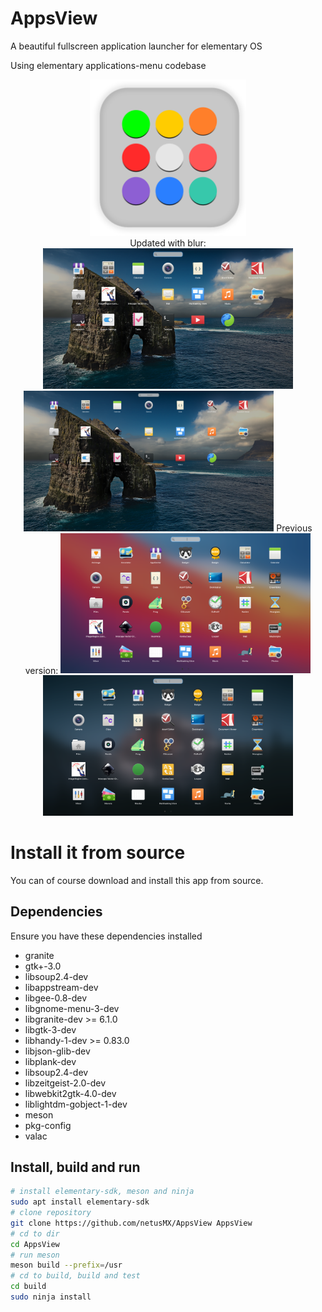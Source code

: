 # AppsView
A beautiful fullscreen application launcher for elementary OS

Using elementary applications-menu codebase

<p align="center">
<img width="250" src="data/icons/com.github.netusMX.AppsView.svg" alt="Logo">
<br>
Updated with blur:
<img width="400" src="screenshots/small.png" alt="Laptop">
<img width="400" src="screenshots/big.png" alt="Desktop">
Previous version:
<img width="400" src="screenshots/1.png" alt="Geat View">
<img width="400" src="screenshots/2.png" alt="Blur">
</p>

# Install it from source

You can of course download and install this app from source.

## Dependencies

Ensure you have these dependencies installed

* granite
* gtk+-3.0
* libsoup2.4-dev
* libappstream-dev
* libgee-0.8-dev
* libgnome-menu-3-dev
* libgranite-dev >= 6.1.0
* libgtk-3-dev
* libhandy-1-dev >= 0.83.0
* libjson-glib-dev
* libplank-dev
* libsoup2.4-dev
* libzeitgeist-2.0-dev
* libwebkit2gtk-4.0-dev
* liblightdm-gobject-1-dev
* meson
* pkg-config
* valac


## Install, build and run

```bash
# install elementary-sdk, meson and ninja
sudo apt install elementary-sdk
# clone repository
git clone https://github.com/netusMX/AppsView AppsView
# cd to dir
cd AppsView
# run meson
meson build --prefix=/usr
# cd to build, build and test
cd build
sudo ninja install
